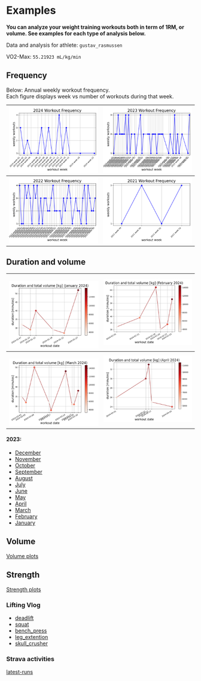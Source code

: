 # Examples

<b>You can analyze your weight training workouts both in term of 1RM, or volume.
See examples for each type of analysis below.</b><br>

Data and analysis for athlete: `gustav_rasmussen`<br>

VO2-Max: `55.21923 mL/kg/min`<br>

## Frequency

Below: Annual weekly workout frequency.<br>
Each figure displays week vs number of workouts during that week.

| ![2024_workout_frequency](../img/2024_workout_frequency.png) | ![2023_workout_frequency](../../../img/2023_workout_frequency.png) |
| :----------: | :------: |
| ![2022_workout_frequency](../../../img/2022_workout_frequency.png) | ![2021_workout_frequency](../../../img/2021_workout_frequency.png) |

## Duration and volume
<!-- <p style="text-align: center;">Workout duration and volume</p> -->

| ![January_2024](../../../img/workout_duration_January_2024.png) | ![February_2024](../../../img/workout_duration_February_2024.png) |
| :----------: | :------: |
| ![March_2024](../../../img/workout_duration_March_2024.png) | ![April_2024](../../../img/workout_duration_April_2024.png) |

#### 2023:

- <a style="text-align: center;">[December](../../../img/workout_duration_December_2023.png)<br>
- <a style="text-align: center;">[November](../../../img/workout_duration_November_2023.png)<br>
- <a style="text-align: center;">[October](../../../img/workout_duration_October_2023.png)<br>
- <a style="text-align: center;">[September](../../../img/workout_duration_September_2023.png)<br>
- <a style="text-align: center;">[August](../../../img/workout_duration_August_2023.png)<br>
- <a style="text-align: center;">[July](../../../img/workout_duration_July_2023.png)<br>
- <a style="text-align: center;">[June](../../../img/workout_duration_June_2023.png)<br>
- <a style="text-align: center;">[May](../../../img/workout_duration_May_2023.png)<br>
- <a style="text-align: center;">[April](../../../img/workout_duration_April_2023.png)<br>
- <a style="text-align: center;">[March](../../../img/workout_duration_March_2023.png)<br>
- <a style="text-align: center;">[February](../../../img/workout_duration_February_2023.png)<br>
- <a style="text-align: center;">[January](../../../img/workout_duration_January_2023.png)<br>

## Volume

<!-- <p style="text-align: center;">Workout volume</p> -->

[Volume plots](VOLUME.md)

## Strength

<!-- <p style="text-align: center;">Strength estimation</p> -->

[Strength plots](STRENGTH.md)

### Lifting Vlog

- [deadlift](https://www.youtube.com/watch?v=HPr3-QgyXjM&ab_channel=GustavCollinRasmussen)
- [squat](https://www.youtube.com/watch?v=ig90_zeug54&ab_channel=GustavCollinRasmussen)
- [bench_press](https://www.youtube.com/watch?v=wT9kr8FA5tw&ab_channel=GustavCollinRasmussen)
- [leg_extention](https://www.youtube.com/watch?v=49hEuDi79AI&ab_channel=GustavCollinRasmussen)
- [skull_crusher](https://www.youtube.com/watch?v=85UbTjWuQig&ab_channel=GustavCollinRasmussen)

### Strava activities

[latest-runs](https://www.strava.com/athletes/77134512/latest-rides/0d0147f3e94a11a3d7f73b41ce73e1cfc0d9f557)
